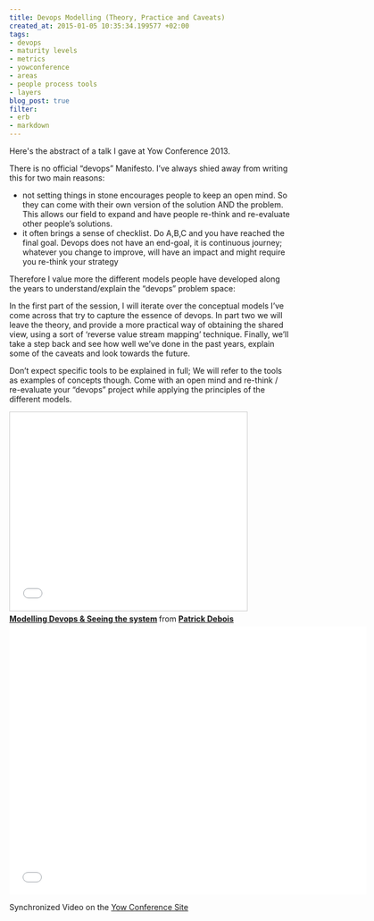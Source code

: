 ```yaml
---
title: Devops Modelling (Theory, Practice and Caveats)
created_at: 2015-01-05 10:35:34.199577 +02:00
tags:
- devops
- maturity levels
- metrics
- yowconference
- areas
- people process tools
- layers
blog_post: true
filter:
- erb
- markdown
---
```

Here's the abstract of a talk I gave at Yow Conference 2013.

There is no official “devops” Manifesto. I’ve always shied away from writing this for two main reasons:
- not setting things in stone encourages people to keep an open mind. So they can come with their own version of the solution AND the problem. This allows our field to expand and have people re-think and re-evaluate other people’s solutions. 
- it often brings a sense of checklist. Do A,B,C and you have reached the final goal. Devops does not have an end-goal, it is continuous journey; whatever you change to improve, will have an impact and might require you re-think your strategy 

Therefore I value more the different models people have developed along the years to understand/explain the “devops” problem space:

In the first part of the session, I will iterate over the conceptual models I’ve come across that try to capture the essence of devops. In part two we will leave the theory, and provide a more practical way of obtaining the shared view, using a sort of ‘reverse value stream mapping’ technique. Finally, we’ll take a step back and see how well we’ve done in the past years, explain some of the caveats and look towards the future.

Don’t expect specific tools to be explained in full; We will refer to the tools as examples of concepts though. Come with an open mind and re-think / re-evaluate your “devops” project while applying the principles of the different models.

<iframe src="//www.slideshare.net/slideshow/embed_code/28916468" width="425" height="355" frameborder="0" marginwidth="0" marginheight="0" scrolling="no" style="border:1px solid #CCC; border-width:1px; margin-bottom:5px; max-width: 100%;" allowfullscreen> </iframe> <div style="margin-bottom:5px"> <strong> <a href="//www.slideshare.net/jedi4ever/modelling-devops" title="Modelling Devops &amp; Seeing the system" target="_blank">Modelling Devops &amp; Seeing the system</a> </strong> from <strong><a href="//www.slideshare.net/jedi4ever" target="_blank">Patrick Debois</a></strong> </div>

<iframe width="640" height="480" src="//www.youtube.com/embed/s4Qet9-2jQ0" frameborder="0" allowfullscreen></iframe>

Synchronized Video on the <a href="https://yow.eventer.com/yow-2013-1080/devops-modelling-theory-practice-and-caveats-by-patrick-debois-1382">Yow Conference Site</a>
